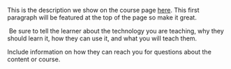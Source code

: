 This is the description we show on the course page [here](https://lab.github.com/Rookie-Coders/hunau-java2021). This first paragraph will be featured at the top of the page so make it great.
​

​
Be sure to tell the learner about the technology you are teaching, why they should learn it, how they can use it, and what you will teach them.
​


Include information on how they can reach you for questions about the content or course. 